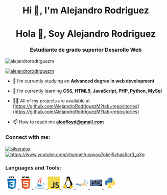 <h1 align="center">Hi 👋, I'm Alejandro Rodriguez</h1>
<h1 align="center">Hola 👋, Soy Alejandro Rodriguez</h1>
<h3 align="center">Estudiante de grado superior Desarollo Web</h3>

<p align="left"> <img src="https://komarev.com/ghpvc/?username=alejandrorodriguezm&label=Profile%20views&color=0e75b6&style=flat" alt="alejandrorodriguezm" /> </p>

<p align="left"> <a href="https://github.com/ryo-ma/github-profile-trophy"><img src="https://github-profile-trophy.vercel.app/?username=alejandrorodriguezm" alt="alejandrorodriguezm" /></a> </p>

- 🔭 I’m currently studying on **Advanced degree in web development**

- 🌱 I’m currently learning **CSS, HTML5, JavaScript, PHP, Python, MySql**

- 👨‍💻 All of my projects are available at [https://github.com/AlejandroRodriguezM?tab=repositories](https://github.com/AlejandroRodriguezM?tab=repositories)

- 📫 How to reach me **aloxfloyd@gmail.com**

<h3 align="left">Connect with me:</h3>
<p align="left">
<a href="https://twitter.com/silveralox" target="blank"><img align="center" src="https://raw.githubusercontent.com/rahuldkjain/github-profile-readme-generator/master/src/images/icons/Social/twitter.svg" alt="silveralox" height="30" width="40" /></a>
<a href="https://www.youtube.com/c/https://www.youtube.com/channel/ucpvoq7okej5vhaa5cr3_q3g" target="blank"><img align="center" src="https://raw.githubusercontent.com/rahuldkjain/github-profile-readme-generator/master/src/images/icons/Social/youtube.svg" alt="https://www.youtube.com/channel/ucpvoq7okej5vhaa5cr3_q3g" height="30" width="40" /></a>
</p>

<h3 align="left">Languages and Tools:</h3>
<p align="left"> <a href="https://www.w3schools.com/css/" target="_blank" rel="noreferrer"> <img src="https://raw.githubusercontent.com/devicons/devicon/master/icons/css3/css3-original-wordmark.svg" alt="css3" width="40" height="40"/> </a> <a href="https://www.w3.org/html/" target="_blank" rel="noreferrer"> <img src="https://raw.githubusercontent.com/devicons/devicon/master/icons/html5/html5-original-wordmark.svg" alt="html5" width="40" height="40"/> </a> <a href="https://www.java.com" target="_blank" rel="noreferrer"> <img src="https://raw.githubusercontent.com/devicons/devicon/master/icons/java/java-original.svg" alt="java" width="40" height="40"/> </a> <a href="https://developer.mozilla.org/en-US/docs/Web/JavaScript" target="_blank" rel="noreferrer"> <img src="https://raw.githubusercontent.com/devicons/devicon/master/icons/javascript/javascript-original.svg" alt="javascript" width="40" height="40"/> </a> <a href="https://www.linux.org/" target="_blank" rel="noreferrer"> <img src="https://raw.githubusercontent.com/devicons/devicon/master/icons/linux/linux-original.svg" alt="linux" width="40" height="40"/> </a> <a href="https://www.mysql.com/" target="_blank" rel="noreferrer"> <img src="https://raw.githubusercontent.com/devicons/devicon/master/icons/mysql/mysql-original-wordmark.svg" alt="mysql" width="40" height="40"/> </a> <a href="https://www.php.net" target="_blank" rel="noreferrer"> <img src="https://raw.githubusercontent.com/devicons/devicon/master/icons/php/php-original.svg" alt="php" width="40" height="40"/> </a> <a href="https://www.python.org" target="_blank" rel="noreferrer"> <img src="https://raw.githubusercontent.com/devicons/devicon/master/icons/python/python-original.svg" alt="python" width="40" height="40"/> </a> </p>

